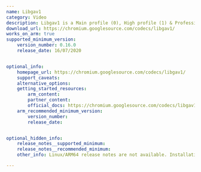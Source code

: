 ```yaml
---
name: Libgav1
category: Video
description: Libgav1 is a Main profile (0), High profile (1) & Professional profile (2) compliant AV1 decoder.
download_url: https://chromium.googlesource.com/codecs/libgav1/
works_on_arm: true
supported_minimum_version:
    version_number: 0.16.0
    release_date: 16/07/2020


optional_info:
    homepage_url: https://chromium.googlesource.com/codecs/libgav1/
    support_caveats:
    alternative_options:
    getting_started_resources:
        arm_content:
        partner_content:
        official_docs: https://chromium.googlesource.com/codecs/libgav1/+/refs/tags/v0.19.0/README.md
    arm_recommended_minimum_version:
        version_number:
        release_date:


optional_hidden_info:
    release_notes__supported_minimum:
    release_notes__recommended_minimum:
    other_info: Linux/ARM64 release notes are not available. Installation and testing are done using source code.

---
```


